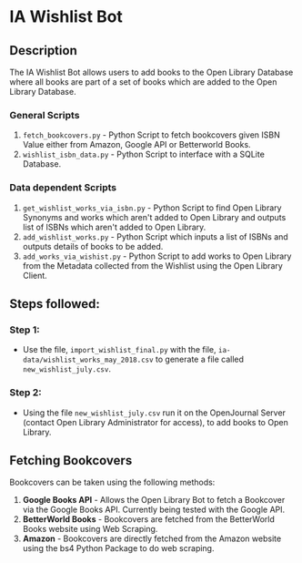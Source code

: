 # IA Wishlist Bot

## Description

The IA Wishlist Bot allows users to add books to the Open Library Database where all books are part of a set of books which are added to the Open Library Database.

### General Scripts

1. `fetch_bookcovers.py` - Python Script to fetch bookcovers given ISBN Value either from Amazon, Google API or Betterworld Books.
2. `wishlist_isbn_data.py` - Python Script to interface with a SQLite Database.

### Data dependent Scripts

1. `get_wishlist_works_via_isbn.py` - Python Script to find Open Library Synonyms and works which aren't added to Open Library and outputs list of ISBNs which aren't added to Open Library.
2. `add_wishlist_works.py` - Python Script which inputs a list of ISBNs and outputs details of books to be added.
3. `add_works_via_wishist.py` - Python Script to add works to Open Library from the Metadata collected from the Wishlist using the Open Library Client.   

## Steps followed:

### Step 1: 
* Use the file, `import_wishlist_final.py` with the file, `ia-data/wishlist_works_may_2018.csv` to generate a file called `new_wishlist_july.csv`.

### Step 2: 
* Using the file `new_wishlist_july.csv` run it on the OpenJournal Server (contact Open Library Administrator for access), to add books to Open Library.

## Fetching Bookcovers
Bookcovers can be taken using the following methods: 
1. **Google Books API** - Allows the Open Library Bot to fetch a Bookcover via the Google Books API. Currently being tested with the Google API.
2. **BetterWorld Books** - Bookcovers are fetched from the BetterWorld Books website using Web Scraping.
3. **Amazon** - Bookcovers are directly fetched from the Amazon website using the bs4 Python Package to do web scraping.
